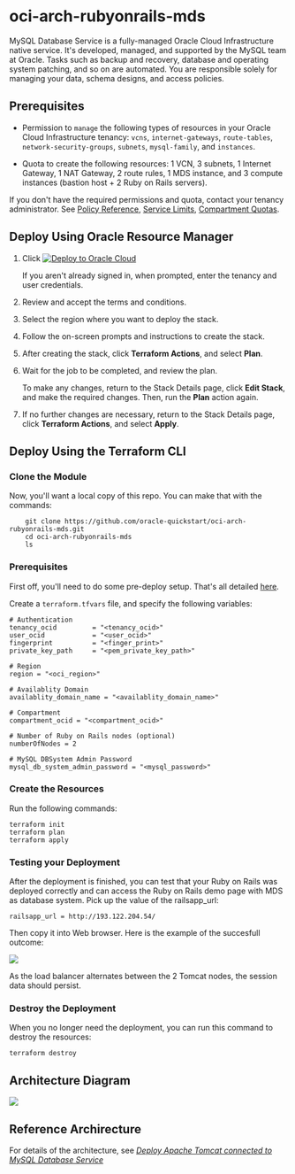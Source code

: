 # oci-arch-rubyonrails-mds

MySQL Database Service is a fully-managed Oracle Cloud Infrastructure native service. It's developed, managed, and supported by the MySQL team at Oracle. Tasks such as backup and recovery, database and operating system patching, and so on are automated. You are responsible solely for managing your data, schema designs, and access policies.

## Prerequisites

- Permission to `manage` the following types of resources in your Oracle Cloud Infrastructure tenancy: `vcns`, `internet-gateways`, `route-tables`, `network-security-groups`, `subnets`, `mysql-family`, and `instances`.

- Quota to create the following resources: 1 VCN, 3 subnets, 1 Internet Gateway, 1 NAT Gateway, 2 route rules, 1 MDS instance, and 3 compute instances (bastion host + 2 Ruby on Rails servers).

If you don't have the required permissions and quota, contact your tenancy administrator. See [Policy Reference](https://docs.cloud.oracle.com/en-us/iaas/Content/Identity/Reference/policyreference.htm), [Service Limits](https://docs.cloud.oracle.com/en-us/iaas/Content/General/Concepts/servicelimits.htm), [Compartment Quotas](https://docs.cloud.oracle.com/iaas/Content/General/Concepts/resourcequotas.htm).

## Deploy Using Oracle Resource Manager

1. Click [![Deploy to Oracle Cloud](https://oci-resourcemanager-plugin.plugins.oci.oraclecloud.com/latest/deploy-to-oracle-cloud.svg)](https://cloud.oracle.com/resourcemanager/stacks/create?region=home&zipUrl=https://github.com/haj/oci-arch-rubyonrails-mds/archive/refs/tags/latest.zip)

    If you aren't already signed in, when prompted, enter the tenancy and user credentials.

2. Review and accept the terms and conditions.

3. Select the region where you want to deploy the stack.

4. Follow the on-screen prompts and instructions to create the stack.

5. After creating the stack, click **Terraform Actions**, and select **Plan**.

6. Wait for the job to be completed, and review the plan.

    To make any changes, return to the Stack Details page, click **Edit Stack**, and make the required changes. Then, run the **Plan** action again.

7. If no further changes are necessary, return to the Stack Details page, click **Terraform Actions**, and select **Apply**. 

## Deploy Using the Terraform CLI

### Clone the Module

Now, you'll want a local copy of this repo. You can make that with the commands:

```
    git clone https://github.com/oracle-quickstart/oci-arch-rubyonrails-mds.git
    cd oci-arch-rubyonrails-mds
    ls
```

### Prerequisites
First off, you'll need to do some pre-deploy setup.  That's all detailed [here](https://github.com/cloud-partners/oci-prerequisites).

Create a `terraform.tfvars` file, and specify the following variables:

```
# Authentication
tenancy_ocid         = "<tenancy_ocid>"
user_ocid            = "<user_ocid>"
fingerprint          = "<finger_print>"
private_key_path     = "<pem_private_key_path>"

# Region
region = "<oci_region>"

# Availablity Domain 
availablity_domain_name = "<availablity_domain_name>"

# Compartment
compartment_ocid = "<compartment_ocid>"

# Number of Ruby on Rails nodes (optional)
numberOfNodes = 2

# MySQL DBSystem Admin Password 
mysql_db_system_admin_password = "<mysql_password>"

````

### Create the Resources
Run the following commands:

    terraform init
    terraform plan
    terraform apply


### Testing your Deployment
After the deployment is finished, you can test that your Ruby on Rails was deployed correctly and can access the Ruby on Rails demo page with MDS as database system. Pick up the value of the railsapp_url:

````
railsapp_url = http://193.122.204.54/
`````

Then copy it into Web browser. Here is the example of the succesfull outcome:

![](./images/todoapp.png)

As the load balancer alternates between the 2 Tomcat nodes, the session data should persist.

### Destroy the Deployment
When you no longer need the deployment, you can run this command to destroy the resources:

    terraform destroy

## Architecture Diagram

![](./images/architecture-deploy-tomcat-mds.png)

## Reference Archirecture

For details of the architecture, see [_Deploy Apache Tomcat connected to MySQL Database Service_](https://docs.oracle.com/en/solutions/deploy-tomcat-mysql/index.html)
